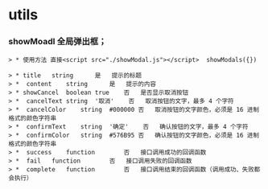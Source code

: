 # utils


 ### showMoadl 全局弹出框；

    > * 使用方法 直接<script src="./showModal.js"></script>  showModals({})

    > * title	string		是	提示的标题
    > *  content	string		是	提示的内容
    > * showCancel	boolean	true	否	是否显示取消按钮
    > *  cancelText	string	'取消'	否	取消按钮的文字，最多 4 个字符
    > *  cancelColor	string	#000000	否	取消按钮的文字颜色，必须是 16 进制格式的颜色字符串
    > *  confirmText	string	'确定'	否	确认按钮的文字，最多 4 个字符
    > *  confirmColor	string	#576B95	否	确认按钮的文字颜色，必须是 16 进制格式的颜色字符串
    > *  success	function		否	接口调用成功的回调函数
    > *  fail	function		否	接口调用失败的回调函数
    > *  complete	function		否	接口调用结束的回调函数（调用成功、失败都会执行）

    
